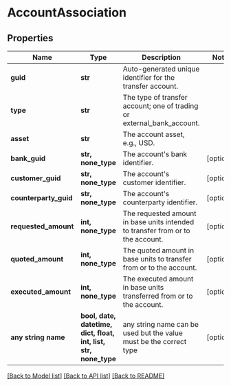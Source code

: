 # AccountAssociation



## Properties
Name | Type | Description | Notes
------------ | ------------- | ------------- | -------------
**guid** | **str** | Auto-generated unique identifier for the transfer account. | 
**type** | **str** | The type of transfer account; one of trading or external_bank_account. | 
**asset** | **str** | The account asset, e.g., USD. | 
**bank_guid** | **str, none_type** | The account&#39;s bank identifier. | [optional] 
**customer_guid** | **str, none_type** | The account&#39;s customer identifier. | [optional] 
**counterparty_guid** | **str, none_type** | The account&#39;s counterparty identifier. | [optional] 
**requested_amount** | **int, none_type** | The requested amount in base units intended to transfer from or to the account. | [optional] 
**quoted_amount** | **int, none_type** | The quoted amount in base units to transfer from or to the account. | [optional] 
**executed_amount** | **int, none_type** | The executed amount in base units transferred from or to the account. | [optional] 
**any string name** | **bool, date, datetime, dict, float, int, list, str, none_type** | any string name can be used but the value must be the correct type | [optional]

[[Back to Model list]](../README.md#documentation-for-models) [[Back to API list]](../README.md#documentation-for-api-endpoints) [[Back to README]](../README.md)


